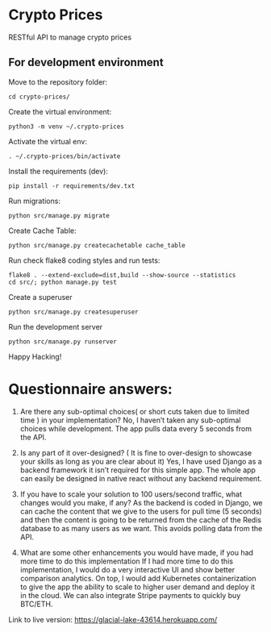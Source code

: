 # Crypto Prices

RESTful API to manage crypto prices

## For development environment

Move to the repository folder:

    cd crypto-prices/

Create the virtual environment:

    python3 -m venv ~/.crypto-prices

Activate the virtual env:

    . ~/.crypto-prices/bin/activate

Install the requirements (dev):

    pip install -r requirements/dev.txt

Run migrations:

    python src/manage.py migrate

Create Cache Table:

    python src/manage.py createcachetable cache_table 

Run check flake8 coding styles and run tests:

    flake8 . --extend-exclude=dist,build --show-source --statistics
    cd src/; python manage.py test

Create a superuser

    python src/manage.py createsuperuser 

Run the development server

    python src/manage.py runserver

Happy Hacking!

# Questionnaire answers:
1.	Are there any sub-optimal choices( or short cuts taken due to limited time ) in your implementation?
No, I haven’t taken any sub-optimal choices while development. The app pulls data every 5 seconds from the API.

2.	Is any part of it over-designed? ( It is fine to over-design to showcase your skills as long as you are clear about it)
Yes, I have used Django as a backend framework it isn’t required for this simple app. The whole app can easily be designed in native react without any backend requirement.

3.	If you have to scale your solution to 100 users/second traffic, what changes would you make, if any?
As the backend is coded in Django, we can cache the content that we give to the users for pull time (5 seconds) and then the content is going to be returned from the cache of the Redis database to as many users as we want. This avoids polling data from the API. 

4.	What are some other enhancements you would have made, if you had more time to do this implementation
If I had more time to do this implementation, I would do a very interactive UI and show better comparison analytics. On top, I would add Kubernetes containerization to give the app the ability to scale to higher user demand and deploy it in the cloud. We can also integrate Stripe payments to quickly buy BTC/ETH.

Link to live version: https://glacial-lake-43614.herokuapp.com/
